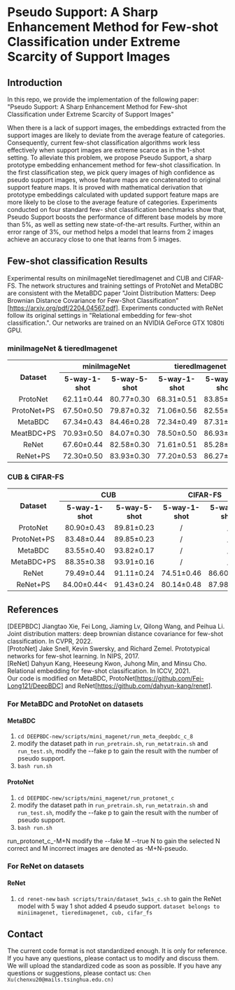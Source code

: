# Pseudo Support: A Sharp Enhancement Method for Few-shot Classification under Extreme Scarcity of Support Images



## Introduction
In this repo, we provide the implementation of the following paper:<br>
"Pseudo Support: A Sharp Enhancement Method for Few-shot Classification under Extreme Scarcity of Support Images"  

 When there is a lack of support images, the embeddings extracted from the support images are likely to deviate from the average feature of categories. Consequently, current few-shot classification algorithms work less effectively when support images are extreme scarce as in the 1-shot setting. To alleviate this problem, we propose Pseudo Support, a sharp prototype embedding enhancement method for few-shot classification. In the first classification step, we pick query images of high confidence as pseudo support images, whose feature maps are concatenated to original support feature maps. It is proved with mathematical derivation that prototype embeddings calculated with updated support feature maps are more likely to be close to the average feature of categories. Experiments conducted on four standard few- shot classification benchmarks show that, Pseudo Support boosts the performance of different base models by more than 5%, as well as setting new state-of-the-art results. Further, within an error range of 3%, our method helps a model that learns from 2 images achieve an accuracy close to one that learns from 5 images.


## Few-shot classification Results
Experimental results on miniImageNet tieredImagenet and CUB and CIFAR-FS. The network structures and training settings of ProtoNet and MetaDBC are consistent with the MetaBDC paper "Joint Distribution Matters: Deep Brownian Distance Covariance for Few-Shot Classification"[https://arxiv.org/pdf/2204.04567.pdf]. Experiments conducted with ReNet follow its original settings in "Relational embedding for few-shot classification.". Our networks are trained on an NVIDIA GeForce GTX 1080ti GPU.
### miniImageNet & tieredImagenet
<table>
         <tr>
             <th rowspan="2" style="text-align:center;">Dataset</th>
             <th colspan="2" style="text-align:center;">miniImageNet</th>
             <th colspan="2" style="text-align:center;">tieredImagenet</th>
         </tr>
         <tr>
             <th colspan="1" style="text-align:center;">5-way-1-shot</th>
             <th colspan="1" style="text-align:center;">5-way-5-shot</th>
             <th colspan="1" style="text-align:center;">5-way-1-shot</th>
             <th colspan="1" style="text-align:center;">5-way-5-shot</th>
         </tr>
         <tr>
             <td style="text-align:center">ProtoNet</td>
             <td style="text-align:center;">62.11±0.44</td>
             <td style="text-align:center;">80.77±0.30</td>
             <td style="text-align:center;">68.31±0.51</td>
             <td style="text-align:center;">83.85±0.36</td>
         </tr>
         <tr>
             <td style="text-align:center">ProtoNet+PS</td>
             <td style="text-align:center;">67.50±0.50</td>
             <td style="text-align:center;">79.87±0.32</td>
             <td style="text-align:center;">71.06±0.56</td>
             <td style="text-align:center;">82.55±0.37</td>
         </tr>
         <tr>
             <td style="text-align:center">MetaBDC</td>
             <td style="text-align:center;">67.34±0.43</td>
             <td style="text-align:center;">84.46±0.28</td>
             <td style="text-align:center;">72.34±0.49</td>
             <td style="text-align:center;">87.31±0.32</td>
         </tr>
         <tr>
             <td style="text-align:center">MeatBDC+PS</td>
             <td style="text-align:center;">70.93±0.50</td>
             <td style="text-align:center;">84.07±0.30</td>
             <td style="text-align:center;">78.50±0.50</td>
             <td style="text-align:center;">86.93±0.33</td>
         </tr>
         <tr>
             <td style="text-align:center">ReNet</td>
             <td style="text-align:center;">67.60±0.44</td>
             <td style="text-align:center;">82.58±0.30</td>
             <td style="text-align:center;">71.61±0.51</td>
             <td style="text-align:center;">85.28±0.35</td>
         </tr>
         <tr>
             <td style="text-align:center">ReNet+PS</td>
             <td style="text-align:center;">72.30±0.50</td>
             <td style="text-align:center;">83.93±0.30</td>
             <td style="text-align:center;">77.20±0.53</td>
             <td style="text-align:center;">86.27±0.34</td>
         </tr>
</table>


### CUB & CIFAR-FS
<table>
         <tr>
             <th rowspan="2" style="text-align:center;">Dataset</th>
             <th colspan="2" style="text-align:center;">CUB</th>
             <th colspan="2" style="text-align:center;">CIFAR-FS</th>
         </tr>
         <tr>
             <th colspan="1" style="text-align:center;">5-way-1-shot</th>
             <th colspan="1" style="text-align:center;">5-way-5-shot</th>
             <th colspan="1" style="text-align:center;">5-way-1-shot</th>
             <th colspan="1" style="text-align:center;">5-way-5-shot</th>
         </tr>
         <tr>
             <td style="text-align:center">ProtoNet</td>
             <td style="text-align:center;">80.90±0.43</td>
             <td style="text-align:center;">89.81±0.23</td>
             <td style="text-align:center;">/</td>
             <td style="text-align:center;">/</td>
         </tr>
         <tr>
             <td style="text-align:center">ProtoNet+PS</td>
             <td style="text-align:center;">83.48±0.44</td>
             <td style="text-align:center;">89.85±0.23</td>
             <td style="text-align:center;">/</td>
             <td style="text-align:center;">/</td>
         </tr>
         <tr>
             <td style="text-align:center">MetaBDC</td>
             <td style="text-align:center;">83.55±0.40</td>
             <td style="text-align:center;">93.82±0.17</td>
             <td style="text-align:center;">/</td>
             <td style="text-align:center;">/</td>
         </tr>
         <tr>
             <td style="text-align:center">MetaBDC+PS</td>
             <td style="text-align:center;">88.35±0.38</td>
             <td style="text-align:center;">93.91±0.16</td>
             <td style="text-align:center;">/</td>
             <td style="text-align:center;">/</td>
         </tr>
         <tr>
             <td style="text-align:center">ReNet</td>
             <td style="text-align:center;">79.49±0.44</td>
             <td style="text-align:center;">91.11±0.24</td>
             <td style="text-align:center;">74.51±0.46</td>
             <td style="text-align:center;">86.60±0.32</td>
         </tr>
         <tr>
             <td style="text-align:center">ReNet+PS</td>
             <td style="text-align:center;">84.00±0.44<</td>
             <td style="text-align:center;">91.43±0.24</td>
             <td style="text-align:center;">80.14±0.48</td>
             <td style="text-align:center;">87.98±0.31</td>
         </tr>
</table>

## References
[DEEPBDC] Jiangtao Xie, Fei Long, Jiaming Lv, Qilong Wang, and Peihua Li. Joint distribution matters: deep brownian distance covariance for few-shot classification. In CVPR, 2022. <br>
[ProtoNet] Jake Snell, Kevin Swersky, and Richard Zemel. Prototypical networks for few-shot learning. In NIPS, 2017.<br>
[ReNet] Dahyun Kang, Heeseung Kwon, Juhong Min, and Minsu Cho. Relational embedding for few-shot classification. In ICCV, 2021.<br> 
Our code is modified on MetaBDC, ProtoNet[https://github.com/Fei-Long121/DeepBDC] and ReNet[https://github.com/dahyun-kang/renet]. 


### **For MetaBDC and ProtoNet on datasets**
#### MetaBDC
1. `cd DEEPBDC-new/scripts/mini_magenet/run_meta_deepbdc_c_8`
2.  modify the dataset path in `run_pretrain.sh`, `run_metatrain.sh` and `run_test.sh`, modify the --fake p to gain the result with the number of pseudo support.
3. `bash run.sh`
#### ProtoNet
1. `cd DEEPBDC-new/scripts/mini_magenet/run_protonet_c`
2.  modify the dataset path in `run_pretrain.sh`, `run_metatrain.sh` and `run_test.sh`, modify the --fake p to gain the result with the number of pseudo support.
3. `bash run.sh`

run_protonet_c_-M+N modify the --fake M --true N to gain the selected N correct and M incorrect images are denoted as -M+N-pseudo.

### **For ReNet on datasets**
#### ReNet
1. `cd renet-new`
`bash scripts/train/dataset_5w1s_c.sh` to gain the ReNet model with 5 way 1 shot added 4 pseudo support.
`dataset belongs to miniimagenet, tieredimagenet, cub, cifar_fs`



## Contact
The current code format is not standardized enough. It is only for reference. If you have any questions, please contact us to modify and discuss them. We will upload the standardized code as soon as possible. If you have any questions or suggestions, please contact us:
`Chen Xu(chenxu20@mails.tsinghua.edu.cn)`<br>





